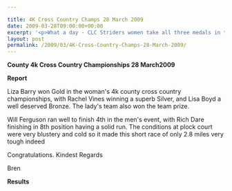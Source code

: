 ```yaml
---

title: 4K Cross Country Champs 28 March 2009
date: 2009-03-28T09:00:00+00:00
excerpt: '<p>What a day - CLC Striders women take all three medals in the county 4k cross country championships held at Plock Court on a very blustery day. Liza Barry became the first Strider to win a Gold medal at senior level, with Rachel Vines winning Silver and Lisa Boyd taking the Bronze medal - they also won the team prize to cap what was a fantastic day!! Keep winning girls it makes me a very happy coach, Brendan Ward, Club Chairman 4k cross country champs 28 March 2009 Photos Report Results</p>'
layout: post
permalink: /2009/03/4K-Cross-Country-Champs-28-March-2009/
---
```

**County 4k Cross Country Championships 28 March2009**

 

**Report**</p> 

Liza Barry won Gold in the woman's 4k county cross country championships, with Rachel Vines winning a superb Silver, and Lisa Boyd a well deserved Bronze. The lady's team also won the team prize.

Will Ferguson ran well to finish 4th in the men's event, with Rich Dare finishing in 8th position having a solid run. The conditions at plock court were very blustery and cold so it made this short race of only 2.8 miles very tough indeed

Congratulations. Kindest Regards

Bren

**Results**

<map name="100109w.jpg">
  <area shape="RECT" coords="677,27,696,48" alt="Race Winner" />
  
  <area shape="RECT" coords="379,28,393,45" alt="Sarah Greef" />
  
  <area shape="RECT" coords="354,28,368,46" alt="Rachel Vines" />
  
  <area shape="RECT" coords="303,28,318,46" alt="Anna Maughan" />
  
  <area shape="RECT" coords="206,28,220,46" alt="Dawn Addinall" />
  
  <area shape="RECT" coords="86,28,103,46" alt="Alex Evans" />
</map>

<map name="100109m.jpg">
  <area shape="RECT" coords="63,31,76,45" alt="Clive Scott" />
  
  <area shape="RECT" coords="112,32,121,44" alt="Paul Davies" />
  
  <area shape="RECT" coords="118,32,129,43" alt="Paul Stonuary" />
  
  <area shape="RECT" coords="223,29,236,47" alt="James Gibbs" />
  
  <area shape="RECT" coords="255,29,264,42" alt="David Smeath" />
  
  <area shape="RECT" coords="263,28,272,43" alt="Chris Hale" />
  
  <area shape="RECT" coords="275,31,288,45" alt="Rob Shute" />
  
  <area shape="RECT" coords="308,31,321,45" alt="Billy Bradshaw" />
  
  <area shape="RECT" coords="582,29,594,46" alt="Will Ferguson" />
  
  <area shape="RECT" coords="680,30,694,45" alt="Race Winner" />
</map>